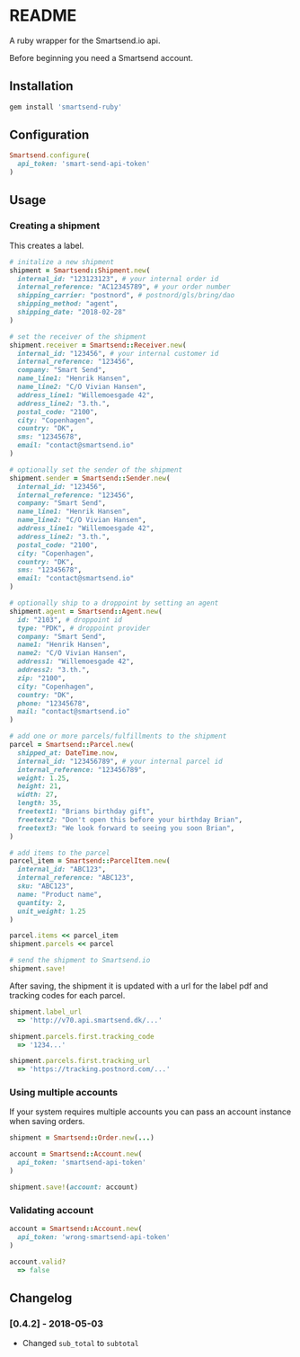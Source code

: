 # README

A ruby wrapper for the Smartsend.io api.

Before beginning you need a Smartsend account.

## Installation

```ruby
gem install 'smartsend-ruby'
```


## Configuration

```ruby
Smartsend.configure(
  api_token: 'smart-send-api-token'
)
```

## Usage

### Creating a shipment

This creates a label.

```ruby
# initalize a new shipment
shipment = Smartsend::Shipment.new(
  internal_id: "123123123", # your internal order id
  internal_reference: "AC12345789", # your order number
  shipping_carrier: "postnord", # postnord/gls/bring/dao
  shipping_method: "agent",
  shipping_date: "2018-02-28"
)

# set the receiver of the shipment
shipment.receiver = Smartsend::Receiver.new(
  internal_id: "123456", # your internal customer id
  internal_reference: "123456",
  company: "Smart Send",
  name_line1: "Henrik Hansen",
  name_line2: "C/O Vivian Hansen",
  address_line1: "Willemoesgade 42",
  address_line2: "3.th.",
  postal_code: "2100",
  city: "Copenhagen",
  country: "DK",
  sms: "12345678",
  email: "contact@smartsend.io"
)

# optionally set the sender of the shipment
shipment.sender = Smartsend::Sender.new(
  internal_id: "123456",
  internal_reference: "123456",
  company: "Smart Send",
  name_line1: "Henrik Hansen",
  name_line2: "C/O Vivian Hansen",
  address_line1: "Willemoesgade 42",
  address_line2: "3.th.",
  postal_code: "2100",
  city: "Copenhagen",
  country: "DK",
  sms: "12345678",
  email: "contact@smartsend.io"
)

# optionally ship to a droppoint by setting an agent
shipment.agent = Smartsend::Agent.new(
  id: "2103", # droppoint id
  type: "PDK", # droppoint provider
  company: "Smart Send",
  name1: "Henrik Hansen",
  name2: "C/O Vivian Hansen",
  address1: "Willemoesgade 42",
  address2: "3.th.",
  zip: "2100",
  city: "Copenhagen",
  country: "DK",
  phone: "12345678",
  mail: "contact@smartsend.io"
)

# add one or more parcels/fulfillments to the shipment
parcel = Smartsend::Parcel.new(
  shipped_at: DateTime.now,
  internal_id: "123456789", # your internal parcel id
  internal_reference: "123456789",
  weight: 1.25,
  height: 21,
  width: 27,
  length: 35,
  freetext1: "Brians birthday gift",
  freetext2: "Don't open this before your birthday Brian",
  freetext3: "We look forward to seeing you soon Brian",
)

# add items to the parcel
parcel_item = Smartsend::ParcelItem.new(
  internal_id: "ABC123",
  internal_reference: "ABC123",
  sku: "ABC123",
  name: "Product name",
  quantity: 2,
  unit_weight: 1.25
)

parcel.items << parcel_item
shipment.parcels << parcel

# send the shipment to Smartsend.io
shipment.save!
```

After saving, the shipment it is updated with a url for the label pdf and tracking codes for each parcel.

```ruby
shipment.label_url
  => 'http://v70.api.smartsend.dk/...'

shipment.parcels.first.tracking_code
  => '1234...'

shipment.parcels.first.tracking_url
  => 'https://tracking.postnord.com/...'
```

### Using multiple accounts

If your system requires multiple accounts you can pass an account instance when saving orders.

```ruby
shipment = Smartsend::Order.new(...)

account = Smartsend::Account.new(
  api_token: 'smartsend-api-token'
)

shipment.save!(account: account)
```

### Validating account
```ruby
account = Smartsend::Account.new(
  api_token: 'wrong-smartsend-api-token'
)

account.valid?
  => false
```

## Changelog

### [0.4.2] - 2018-05-03
* Changed `sub_total` to `subtotal`
